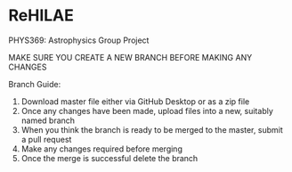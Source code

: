 # ReHILAE
PHYS369: Astrophysics Group Project

MAKE SURE YOU CREATE A NEW BRANCH BEFORE MAKING ANY CHANGES

Branch Guide:

1. Download master file either via GitHub Desktop or as a zip file
2. Once any changes have been made, upload files into a new, suitably named branch
3. When you think the branch is ready to be merged to the master, submit a pull request
4. Make any changes required before merging
5. Once the merge is successful delete the branch
